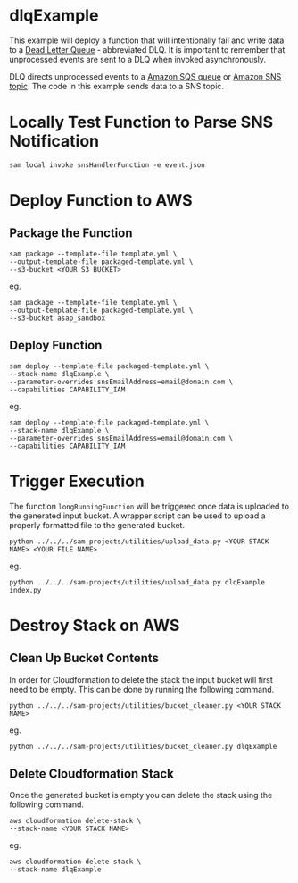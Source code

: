 # dlqExample

This example will deploy a function that will intentionally fail and write data to a [Dead Letter Queue](https://docs.aws.amazon.com/lambda/latest/dg/dlq.html) - abbreviated DLQ.  It is important to remember that unprocessed events are sent to a DLQ when invoked asynchronously.  

DLQ directs unprocessed events to a [Amazon SQS queue](http://docs.aws.amazon.com/AWSSimpleQueueService/latest/SQSDeveloperGuide/Welcome.html) or [Amazon SNS topic](http://docs.aws.amazon.com/AWSSimpleQueueService/latest/SQSDeveloperGuide/Welcome.html).  The code in this example sends data to a SNS topic.

# Locally Test Function to Parse SNS Notification

```
sam local invoke snsHandlerFunction -e event.json
```

# Deploy Function to AWS

## Package the Function

```
sam package --template-file template.yml \
--output-template-file packaged-template.yml \
--s3-bucket <YOUR S3 BUCKET>
```

eg.

```
sam package --template-file template.yml \
--output-template-file packaged-template.yml \
--s3-bucket asap_sandbox
```

## Deploy Function

```
sam deploy --template-file packaged-template.yml \
--stack-name dlqExample \
--parameter-overrides snsEmailAddress=email@domain.com \
--capabilities CAPABILITY_IAM
```

eg.

```
sam deploy --template-file packaged-template.yml \
--stack-name dlqExample \
--parameter-overrides snsEmailAddress=email@domain.com \
--capabilities CAPABILITY_IAM
```

# Trigger Execution

The function `longRunningFunction` will be triggered once data is uploaded to the generated input bucket.  A wrapper script can be used to upload a properly formatted file to the generated bucket.  

```
python ../../../sam-projects/utilities/upload_data.py <YOUR STACK NAME> <YOUR FILE NAME>
```

eg.

```
python ../../../sam-projects/utilities/upload_data.py dlqExample index.py
```

# Destroy Stack on AWS

## Clean Up Bucket Contents

In order for Cloudformation to delete the stack the input bucket will first need to be empty.  This can be done by running the following command.

```
python ../../../sam-projects/utilities/bucket_cleaner.py <YOUR STACK NAME>
```

eg.

```
python ../../../sam-projects/utilities/bucket_cleaner.py dlqExample
```

## Delete Cloudformation Stack

Once the generated bucket is empty you can delete the stack using the following command.

```
aws cloudformation delete-stack \
--stack-name <YOUR STACK NAME>
```

eg.

```
aws cloudformation delete-stack \
--stack-name dlqExample
```
